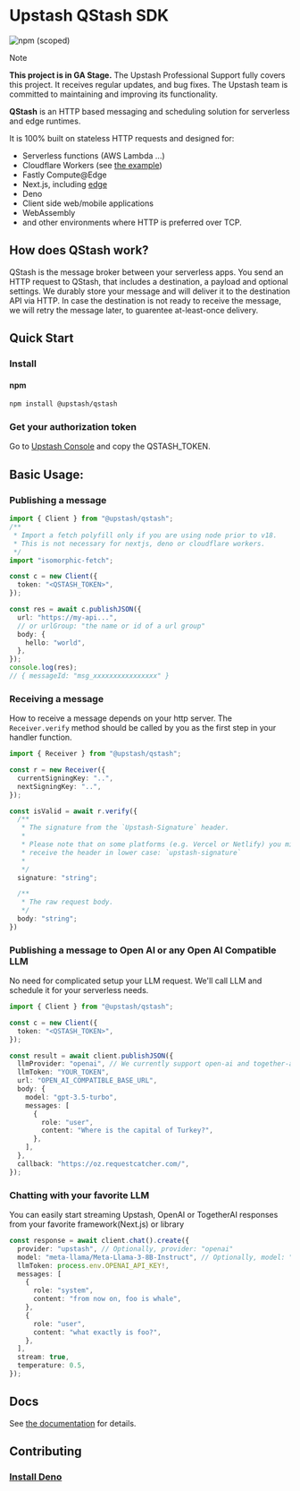 # Upstash QStash SDK

![npm (scoped)](https://img.shields.io/npm/v/@upstash/qstash)

> [!NOTE]
> **This project is in GA Stage.**
> The Upstash Professional Support fully covers this project. It receives regular updates, and bug fixes.
> The Upstash team is committed to maintaining and improving its functionality.

**QStash** is an HTTP based messaging and scheduling solution for serverless and
edge runtimes.

It is 100% built on stateless HTTP requests and designed for:

- Serverless functions (AWS Lambda ...)
- Cloudflare Workers (see
  [the example](https://github.com/upstash/sdk-qstash-ts/tree/main/examples/cloudflare-workers))
- Fastly Compute@Edge
- Next.js, including [edge](https://nextjs.org/docs/api-reference/edge-runtime)
- Deno
- Client side web/mobile applications
- WebAssembly
- and other environments where HTTP is preferred over TCP.

## How does QStash work?

QStash is the message broker between your serverless apps. You send an HTTP
request to QStash, that includes a destination, a payload and optional settings.
We durably store your message and will deliver it to the destination API via
HTTP. In case the destination is not ready to receive the message, we will retry
the message later, to guarentee at-least-once delivery.

## Quick Start

### Install

#### npm

```bash
npm install @upstash/qstash
```

### Get your authorization token

Go to [Upstash Console](https://console.upstash.com/qstash) and copy the QSTASH_TOKEN.

## Basic Usage:

### Publishing a message

```ts
import { Client } from "@upstash/qstash";
/**
 * Import a fetch polyfill only if you are using node prior to v18.
 * This is not necessary for nextjs, deno or cloudflare workers.
 */
import "isomorphic-fetch";

const c = new Client({
  token: "<QSTASH_TOKEN>",
});

const res = await c.publishJSON({
  url: "https://my-api...",
  // or urlGroup: "the name or id of a url group"
  body: {
    hello: "world",
  },
});
console.log(res);
// { messageId: "msg_xxxxxxxxxxxxxxxx" }
```

### Receiving a message

How to receive a message depends on your http server. The `Receiver.verify`
method should be called by you as the first step in your handler function.

```ts
import { Receiver } from "@upstash/qstash";

const r = new Receiver({
  currentSigningKey: "..",
  nextSigningKey: "..",
});

const isValid = await r.verify({
  /**
   * The signature from the `Upstash-Signature` header.
   *
   * Please note that on some platforms (e.g. Vercel or Netlify) you might
   * receive the header in lower case: `upstash-signature`
   *
   */
  signature: "string";

  /**
   * The raw request body.
   */
  body: "string";
})
```

### Publishing a message to Open AI or any Open AI Compatible LLM

No need for complicated setup your LLM request. We'll call LLM and schedule it for your serverless needs.

```ts
import { Client } from "@upstash/qstash";

const c = new Client({
  token: "<QSTASH_TOKEN>",
});

const result = await client.publishJSON({
  llmProvider: "openai", // We currently support open-ai and together-ai, but QStash will work with any OpenAI compatible API
  llmToken: "YOUR_TOKEN",
  url: "OPEN_AI_COMPATIBLE_BASE_URL",
  body: {
    model: "gpt-3.5-turbo",
    messages: [
      {
        role: "user",
        content: "Where is the capital of Turkey?",
      },
    ],
  },
  callback: "https://oz.requestcatcher.com/",
});
```

### Chatting with your favorite LLM

You can easily start streaming Upstash, OpenAI or TogetherAI responses from your favorite framework(Next.js) or library

```ts
const response = await client.chat().create({
  provider: "upstash", // Optionally, provider: "openai"
  model: "meta-llama/Meta-Llama-3-8B-Instruct", // Optionally, model: "gpt-3.5-turbo",
  llmToken: process.env.OPENAI_API_KEY!,
  messages: [
    {
      role: "system",
      content: "from now on, foo is whale",
    },
    {
      role: "user",
      content: "what exactly is foo?",
    },
  ],
  stream: true,
  temperature: 0.5,
});
```

## Docs

See [the documentation](https://docs.upstash.com/qstash) for details.

## Contributing

### [Install Deno](https://deno.land/#installation)

